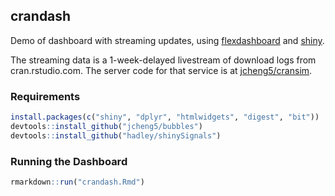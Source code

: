 ## crandash

Demo of dashboard with streaming updates, using [flexdashboard](https://rstudio.github.io/flexdashboard) and [shiny](http://shiny.rstudio.com).

The streaming data is a 1-week-delayed livestream of download logs from cran.rstudio.com. The server code for that service is at [jcheng5/cransim](https://github.com/jcheng5/cransim).

### Requirements

```r
install.packages(c("shiny", "dplyr", "htmlwidgets", "digest", "bit"))
devtools::install_github("jcheng5/bubbles")
devtools::install_github("hadley/shinySignals")
```

### Running the Dashboard

```r
rmarkdown::run("crandash.Rmd")
```

